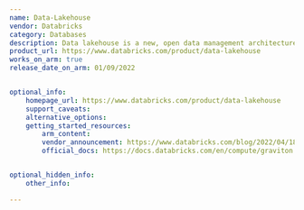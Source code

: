 ```yaml
---
name: Data-Lakehouse
vendor: Databricks
category: Databases
description: Data lakehouse is a new, open data management architecture that combines the flexibility, cost-efficiency, and scale of data lakes with the data management and ACID transactions of data warehouses, enabling business intelligence (BI) and machine learning (ML) on all data.
product_url: https://www.databricks.com/product/data-lakehouse
works_on_arm: true
release_date_on_arm: 01/09/2022


optional_info:
    homepage_url: https://www.databricks.com/product/data-lakehouse
    support_caveats:
    alternative_options:
    getting_started_resources:
        arm_content: 
        vendor_announcement: https://www.databricks.com/blog/2022/04/18/announcing-databricks-support-for-aws-graviton2-with-up-to-3x-better-price-performance.html
        official_docs: https://docs.databricks.com/en/compute/graviton.html


optional_hidden_info:
    other_info: 

---
```

    